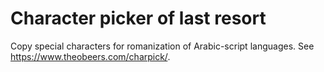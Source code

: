 # Character picker of last resort

Copy special characters for romanization of Arabic-script languages. See
<https://www.theobeers.com/charpick/>.
